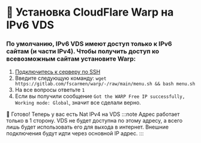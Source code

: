 # 🛜 Установка CloudFlare Warp на IPv6 VDS
### По умолчанию, IPv6 VDS имеют доступ только к IPv6 сайтам (и части IPv4). Чтобы получить доступ ко всевозможным сайтам установите Warp:

1. [Подключитесь к серверу по SSH](/docs/vds/ssh)
2. Введите следующую команду: `wget https://gitlab.com/fscarmen/warp/-/raw/main/menu.sh && bash menu.sh`
3. На все вопросы ответьте `1`
4. Если вы получили сообщение `Got the WARP Free IP successfully, Working mode: Global`, значит все сделали верно.

🎉 Готово! Теперь у вас есть Nat IPv4 на VDS
:::note
Адрес работает только в 1 сторону. VDS не будет доступна по этому адресу, а всего лишь будет использовать его для выхода в интернет. Внешние подключения будут идти через основной IP адрес.
:::